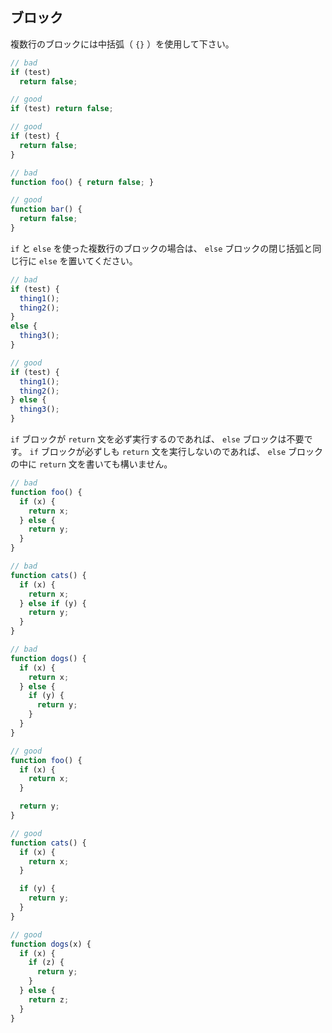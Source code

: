 ## ブロック

複数行のブロックには中括弧（ `{}` ）を使用して下さい。

```js
// bad
if (test)
  return false;

// good
if (test) return false;

// good
if (test) {
  return false;
}

// bad
function foo() { return false; }

// good
function bar() {
  return false;
}
```

`if` と `else` を使った複数行のブロックの場合は、 `else` ブロックの閉じ括弧と同じ行に `else` を置いてください。

```js
// bad
if (test) {
  thing1();
  thing2();
}
else {
  thing3();
}

// good
if (test) {
  thing1();
  thing2();
} else {
  thing3();
}
```

`if` ブロックが `return` 文を必ず実行するのであれば、 `else` ブロックは不要です。
`if` ブロックが必ずしも `return` 文を実行しないのであれば、 `else` ブロックの中に `return` 文を書いても構いません。

```js
// bad
function foo() {
  if (x) {
    return x;
  } else {
    return y;
  }
}

// bad
function cats() {
  if (x) {
    return x;
  } else if (y) {
    return y;
  }
}

// bad
function dogs() {
  if (x) {
    return x;
  } else {
    if (y) {
      return y;
    }
  }
}

// good
function foo() {
  if (x) {
    return x;
  }

  return y;
}

// good
function cats() {
  if (x) {
    return x;
  }

  if (y) {
    return y;
  }
}

// good
function dogs(x) {
  if (x) {
    if (z) {
      return y;
    }
  } else {
    return z;
  }
}
```